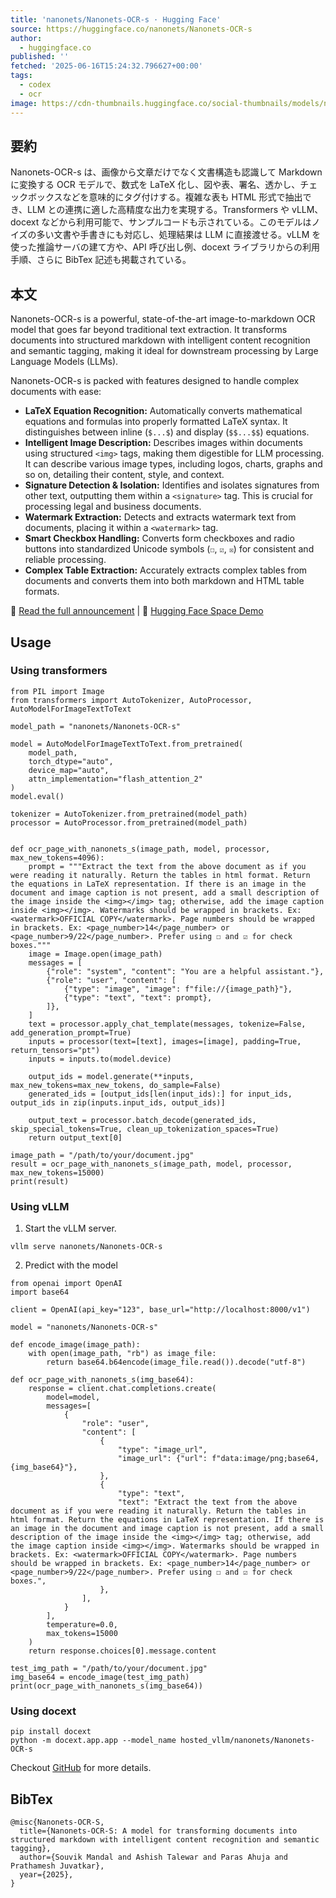 ```yaml
---
title: 'nanonets/Nanonets-OCR-s · Hugging Face'
source: https://huggingface.co/nanonets/Nanonets-OCR-s
author:
  - huggingface.co
published: ''
fetched: '2025-06-16T15:24:32.796627+00:00'
tags:
  - codex
  - ocr
image: https://cdn-thumbnails.huggingface.co/social-thumbnails/models/nanonets/Nanonets-OCR-s.png
---
```


## 要約

Nanonets-OCR-s は、画像から文章だけでなく文書構造も認識して Markdown に変換する OCR モデルで、数式を LaTeX 化し、図や表、署名、透かし、チェックボックスなどを意味的にタグ付けする。複雑な表も HTML 形式で抽出でき、LLM との連携に適した高精度な出力を実現する。Transformers や vLLM、docext などから利用可能で、サンプルコードも示されている。このモデルはノイズの多い文書や手書きにも対応し、処理結果は LLM に直接渡せる。vLLM を使った推論サーバの建て方や、API 呼び出し例、docext ライブラリからの利用手順、さらに BibTex 記述も掲載されている。

## 本文

Nanonets-OCR-s is a powerful, state-of-the-art image-to-markdown OCR model that goes far beyond traditional text extraction. It transforms documents into structured markdown with intelligent content recognition and semantic tagging, making it ideal for downstream processing by Large Language Models (LLMs).

Nanonets-OCR-s is packed with features designed to handle complex documents with ease:

* **LaTeX Equation Recognition:** Automatically converts mathematical equations and formulas into properly formatted LaTeX syntax. It distinguishes between inline (`$...$`) and display (`$$...$$`) equations.
* **Intelligent Image Description:** Describes images within documents using structured `<img>` tags, making them digestible for LLM processing. It can describe various image types, including logos, charts, graphs and so on, detailing their content, style, and context.
* **Signature Detection & Isolation:** Identifies and isolates signatures from other text, outputting them within a `<signature>` tag. This is crucial for processing legal and business documents.
* **Watermark Extraction:** Detects and extracts watermark text from documents, placing it within a `<watermark>` tag.
* **Smart Checkbox Handling:** Converts form checkboxes and radio buttons into standardized Unicode symbols (`☐`, `☑`, `☒`) for consistent and reliable processing.
* **Complex Table Extraction:** Accurately extracts complex tables from documents and converts them into both markdown and HTML table formats.

📢 [Read the full announcement](https://nanonets.com/research/nanonets-ocr-s) | 🤗 [Hugging Face Space Demo](https://huggingface.co/spaces/Souvik3333/Nanonets-ocr-s)

Usage
-----

### Using transformers

```
from PIL import Image
from transformers import AutoTokenizer, AutoProcessor, AutoModelForImageTextToText

model_path = "nanonets/Nanonets-OCR-s"

model = AutoModelForImageTextToText.from_pretrained(
    model_path, 
    torch_dtype="auto", 
    device_map="auto", 
    attn_implementation="flash_attention_2"
)
model.eval()

tokenizer = AutoTokenizer.from_pretrained(model_path)
processor = AutoProcessor.from_pretrained(model_path)


def ocr_page_with_nanonets_s(image_path, model, processor, max_new_tokens=4096):
    prompt = """Extract the text from the above document as if you were reading it naturally. Return the tables in html format. Return the equations in LaTeX representation. If there is an image in the document and image caption is not present, add a small description of the image inside the <img></img> tag; otherwise, add the image caption inside <img></img>. Watermarks should be wrapped in brackets. Ex: <watermark>OFFICIAL COPY</watermark>. Page numbers should be wrapped in brackets. Ex: <page_number>14</page_number> or <page_number>9/22</page_number>. Prefer using ☐ and ☑ for check boxes."""
    image = Image.open(image_path)
    messages = [
        {"role": "system", "content": "You are a helpful assistant."},
        {"role": "user", "content": [
            {"type": "image", "image": f"file://{image_path}"},
            {"type": "text", "text": prompt},
        ]},
    ]
    text = processor.apply_chat_template(messages, tokenize=False, add_generation_prompt=True)
    inputs = processor(text=[text], images=[image], padding=True, return_tensors="pt")
    inputs = inputs.to(model.device)
    
    output_ids = model.generate(**inputs, max_new_tokens=max_new_tokens, do_sample=False)
    generated_ids = [output_ids[len(input_ids):] for input_ids, output_ids in zip(inputs.input_ids, output_ids)]
    
    output_text = processor.batch_decode(generated_ids, skip_special_tokens=True, clean_up_tokenization_spaces=True)
    return output_text[0]

image_path = "/path/to/your/document.jpg"
result = ocr_page_with_nanonets_s(image_path, model, processor, max_new_tokens=15000)
print(result)

```

### Using vLLM

1. Start the vLLM server.

```
vllm serve nanonets/Nanonets-OCR-s

```

2. Predict with the model

```
from openai import OpenAI
import base64

client = OpenAI(api_key="123", base_url="http://localhost:8000/v1")

model = "nanonets/Nanonets-OCR-s"

def encode_image(image_path):
    with open(image_path, "rb") as image_file:
        return base64.b64encode(image_file.read()).decode("utf-8")

def ocr_page_with_nanonets_s(img_base64):
    response = client.chat.completions.create(
        model=model,
        messages=[
            {
                "role": "user",
                "content": [
                    {
                        "type": "image_url",
                        "image_url": {"url": f"data:image/png;base64,{img_base64}"},
                    },
                    {
                        "type": "text",
                        "text": "Extract the text from the above document as if you were reading it naturally. Return the tables in html format. Return the equations in LaTeX representation. If there is an image in the document and image caption is not present, add a small description of the image inside the <img></img> tag; otherwise, add the image caption inside <img></img>. Watermarks should be wrapped in brackets. Ex: <watermark>OFFICIAL COPY</watermark>. Page numbers should be wrapped in brackets. Ex: <page_number>14</page_number> or <page_number>9/22</page_number>. Prefer using ☐ and ☑ for check boxes.",
                    },
                ],
            }
        ],
        temperature=0.0,
        max_tokens=15000
    )
    return response.choices[0].message.content

test_img_path = "/path/to/your/document.jpg"
img_base64 = encode_image(test_img_path)
print(ocr_page_with_nanonets_s(img_base64))

```

### Using docext

```
pip install docext
python -m docext.app.app --model_name hosted_vllm/nanonets/Nanonets-OCR-s

```

Checkout [GitHub](https://github.com/NanoNets/docext/tree/dev/markdown) for more details.

BibTex
------

```
@misc{Nanonets-OCR-S,
  title={Nanonets-OCR-S: A model for transforming documents into structured markdown with intelligent content recognition and semantic tagging},
  author={Souvik Mandal and Ashish Talewar and Paras Ahuja and Prathamesh Juvatkar},
  year={2025},
}

```
